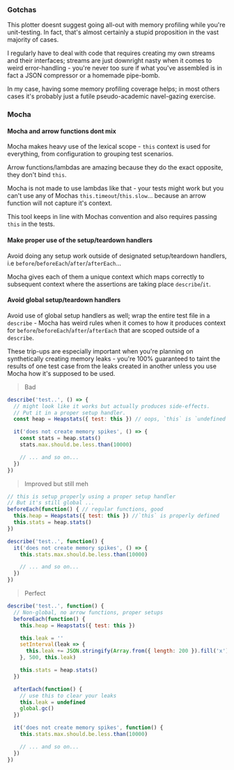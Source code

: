 
### Gotchas

This plotter doesnt suggest going all-out with memory profiling while you're
unit-testing. In fact, that's almost certainly a stupid proposition in the
vast majority of cases.

I regularly have to deal with code that requires creating my own streams and
their interfaces; streams are just downright nasty when it comes to weird
error-handling - you're never too sure if what you've assembled is in fact a
JSON compressor or a homemade pipe-bomb.

In my case, having some memory profiling coverage helps; in most others
cases it's probably just a futile pseudo-academic navel-gazing exercise.

### Mocha

#### Mocha and arrow functions dont mix

Mocha makes heavy use of the lexical scope - `this` context is used
for everything, from configuration to grouping test scenarios.

Arrow functions/lambdas are amazing because they do the exact opposite,
they don't bind `this`.

Mocha is not made to use lambdas like that - your tests
might work but you can't use any of Mochas `this.timeout`/`this.slow`...
because an arrow function will not capture it's context.

This tool keeps in line with Mochas convention and also requires passing `this`
in the tests.


#### Make proper use of the setup/teardown handlers

Avoid doing any setup work outside of designated setup/teardown handlers, i.e
`before`/`beforeEach`/`after`/`afterEach`...

Mocha gives each of them a unique context which maps correctly to subsequent
context where the assertions are taking place `describe`/`it`.


#### Avoid global setup/teardown handlers

Avoid use of global setup handlers as well; wrap the entire test file
in a `describe` - Mocha has weird rules when it comes to how it produces
context for `before`/`beforeEach`/`after`/`afterEach` that are scoped outside
of a `describe`.

These trip-ups are especially important when you're planning on synthetically
creating memory leaks - you're 100% guaranteed to taint the results of one
test case from the leaks created in another unless you use Mocha how
it's supposed to be used.

> Bad

```js
describe('test..', () => {
  // might look like it works but actually produces side-effects.
  // Put it in a proper setup handler.
  const heap = Heapstats({ test: this }) // oops, `this` is `undefined` here

  it('does not create memory spikes', () => {
    const stats = heap.stats()
    stats.max.should.be.less.than(10000)

    // ... and so on...
  })
})
```

> Improved but still meh

```js
// this is setup properly using a proper setup handler
// But it's still global ...
beforeEach(function() { // regular functions, good
  this.heap = Heapstats({ test: this }) //`this` is properly defined
  this.stats = heap.stats()
})

describe('test..', function() {
  it('does not create memory spikes', () => {
    this.stats.max.should.be.less.than(10000)

    // ... and so on...
  })
})
```

> Perfect

```js
describe('test..', function() {
  // Non-global, no arrow functions, proper setups
  beforeEach(function() {
    this.heap = Heapstats({ test: this })

    this.leak = ''
    setInterval(leak => {
      this.leak += JSON.stringify(Array.from({ length: 200 }).fill('x'))
    }, 500, this.leak)

    this.stats = heap.stats()
  })

  afterEach(function() {
    // use this to clear your leaks
    this.leak = undefined
    global.gc()
  })

  it('does not create memory spikes', function() {
    this.stats.max.should.be.less.than(10000)

    // ... and so on...
  })
})
```
